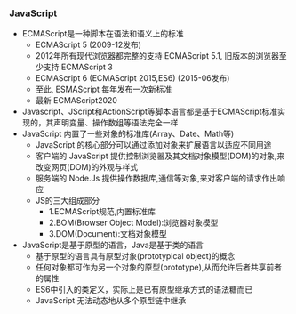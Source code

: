 ### JavaScript
- ECMAScript是一种脚本在语法和语义上的标准
  - ECMAScript 5 (2009-12发布)
  - 2012年所有现代浏览器都完整的支持 ECMAScript 5.1, 旧版本的浏览器至少支持 ECMAScript 3
  - ECMAScript 6 (ECMAScript 2015,ES6) (2015-06发布)
  - 至此, ESMAScript 每年发布一次新标准
  - 最新 ECMAScript2020
- Javascript、JScript和ActionScript等脚本语言都是基于ECMAScript标准实现的，其声明变量、操作数组等语法完全一样
- JavaScript 内置了一些对象的标准库(Array、Date、Math等)
  - JavaScript 的核心部分可以通过添加对象来扩展语言以适应不同用途
  - 客户端的 JavaScript 提供控制浏览器及其文档对象模型(DOM)的对象,来改变网页(DOM)的外观与样式
  - 服务端的 Node.Js 提供操作数据库,通信等对象,来对客户端的请求作出响应
  - JS的三大组成部分
    - 1.ECMAScript规范,内置标准库
    - 2.BOM(Browser Object Model):浏览器对象模型
    - 3.DOM(Document):文档对象模型
- JavaScript是基于原型的语言，Java是基于类的语言
  - 基于原型的语言具有原型对象(prototypical object)的概念
  - 任何对象都可作为另一个对象的原型(prototype),从而允许后者共享前者的属性
  - ES6中引入的类定义，实际上是已有原型继承方式的语法糖而已
  - JavaScript 无法动态地从多个原型链中继承
